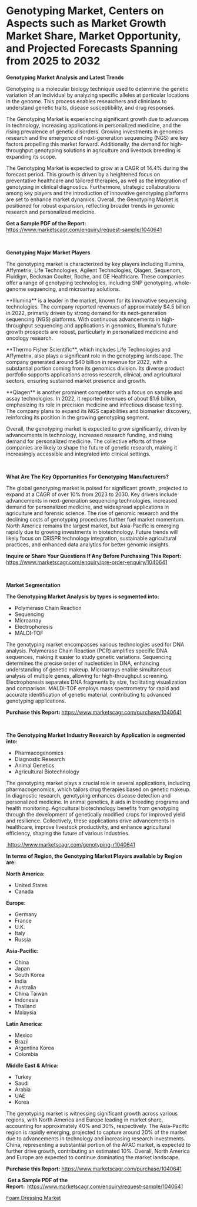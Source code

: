 <p><h1>Genotyping Market, Centers on Aspects such as Market Growth Market Share, Market Opportunity, and Projected Forecasts Spanning from 2025 to 2032</h1></p><p><strong>Genotyping Market Analysis and Latest Trends</strong></p>
<p><p>Genotyping is a molecular biology technique used to determine the genetic variation of an individual by analyzing specific alleles at particular locations in the genome. This process enables researchers and clinicians to understand genetic traits, disease susceptibility, and drug responses. </p><p>The Genotyping Market is experiencing significant growth due to advances in technology, increasing applications in personalized medicine, and the rising prevalence of genetic disorders. Growing investments in genomics research and the emergence of next-generation sequencing (NGS) are key factors propelling this market forward. Additionally, the demand for high-throughput genotyping solutions in agriculture and livestock breeding is expanding its scope. </p><p>The Genotyping Market is expected to grow at a CAGR of 14.4% during the forecast period. This growth is driven by a heightened focus on preventative healthcare and tailored therapies, as well as the integration of genotyping in clinical diagnostics. Furthermore, strategic collaborations among key players and the introduction of innovative genotyping platforms are set to enhance market dynamics. Overall, the Genotyping Market is positioned for robust expansion, reflecting broader trends in genomic research and personalized medicine.</p></p>
<p><strong>Get a Sample PDF of the Report:&nbsp;</strong> <a href="https://www.marketscagr.com/enquiry/request-sample/1040641?utm_campaign=2754&utm_medium=2&utm_source=Github&utm_content=ia&utm_term=04032025&utm_id=genotyping">https://www.marketscagr.com/enquiry/request-sample/1040641</a></p>
<p>&nbsp;</p>
<p><strong>Genotyping Major Market Players</strong></p>
<p><p>The genotyping market is characterized by key players including Illumina, Affymetrix, Life Technologies, Agilent Technologies, Qiagen, Sequenom, Fluidigm, Beckman Coulter, Roche, and GE Healthcare. These companies offer a range of genotyping technologies, including SNP genotyping, whole-genome sequencing, and microarray solutions.</p><p>**Illumina** is a leader in the market, known for its innovative sequencing technologies. The company reported revenues of approximately $4.5 billion in 2022, primarily driven by strong demand for its next-generation sequencing (NGS) platforms. With continuous advancements in high-throughput sequencing and applications in genomics, Illumina's future growth prospects are robust, particularly in personalized medicine and oncology research.</p><p>**Thermo Fisher Scientific**, which includes Life Technologies and Affymetrix, also plays a significant role in the genotyping landscape. The company generated around $40 billion in revenue for 2022, with a substantial portion coming from its genomics division. Its diverse product portfolio supports applications across research, clinical, and agricultural sectors, ensuring sustained market presence and growth.</p><p>**Qiagen** is another prominent competitor with a focus on sample and assay technologies. In 2022, it reported revenues of about $1.6 billion, emphasizing its role in precision medicine and infectious disease testing. The company plans to expand its NGS capabilities and biomarker discovery, reinforcing its position in the growing genotyping segment.</p><p>Overall, the genotyping market is expected to grow significantly, driven by advancements in technology, increased research funding, and rising demand for personalized medicine. The collective efforts of these companies are likely to shape the future of genetic research, making it increasingly accessible and integrated into clinical settings.</p></p>
<p>&nbsp;</p>
<p><strong>What Are The Key Opportunities For Genotyping Manufacturers?</strong></p>
<p><p>The global genotyping market is poised for significant growth, projected to expand at a CAGR of over 10% from 2023 to 2030. Key drivers include advancements in next-generation sequencing technologies, increased demand for personalized medicine, and widespread applications in agriculture and forensic science. The rise of genomic research and the declining costs of genotyping procedures further fuel market momentum. North America remains the largest market, but Asia-Pacific is emerging rapidly due to growing investments in biotechnology. Future trends will likely focus on CRISPR technology integration, sustainable agricultural practices, and enhanced data analytics for better genomic insights.</p></p>
<p><strong>Inquire or Share Your Questions If Any Before Purchasing This Report:</strong> <a href="https://www.marketscagr.com/enquiry/pre-order-enquiry/1040641?utm_campaign=2754&utm_medium=2&utm_source=Github&utm_content=ia&utm_term=04032025&utm_id=genotyping">https://www.marketscagr.com/enquiry/pre-order-enquiry/1040641</a></p>
<p>&nbsp;</p>
<p><strong>Market Segmentation</strong></p>
<p><strong>The Genotyping Market Analysis by types is segmented into:</strong></p>
<p><ul><li>Polymerase Chain Reaction</li><li>Sequencing</li><li>Microarray</li><li>Electrophoresis</li><li>MALDI-TOF</li></ul></p>
<p><p>The genotyping market encompasses various technologies used for DNA analysis. Polymerase Chain Reaction (PCR) amplifies specific DNA sequences, making it easier to study genetic variations. Sequencing determines the precise order of nucleotides in DNA, enhancing understanding of genetic makeup. Microarrays enable simultaneous analysis of multiple genes, allowing for high-throughput screening. Electrophoresis separates DNA fragments by size, facilitating visualization and comparison. MALDI-TOF employs mass spectrometry for rapid and accurate identification of genetic material, contributing to advanced genotyping applications.</p></p>
<p><strong>Purchase this Report:&nbsp;</strong><a href="https://www.marketscagr.com/purchase/1040641?utm_campaign=2754&utm_medium=2&utm_source=Github&utm_content=ia&utm_term=04032025&utm_id=genotyping">https://www.marketscagr.com/purchase/1040641</a></p>
<p>&nbsp;</p>
<p><strong>The Genotyping Market Industry Research by Application is segmented into:</strong></p>
<p><ul><li>Pharmacogenomics</li><li>Diagnostic Research</li><li>Animal Genetics</li><li>Agricultural Biotechnology</li></ul></p>
<p><p>The genotyping market plays a crucial role in several applications, including pharmacogenomics, which tailors drug therapies based on genetic makeup. In diagnostic research, genotyping enhances disease detection and personalized medicine. In animal genetics, it aids in breeding programs and health monitoring. Agricultural biotechnology benefits from genotyping through the development of genetically modified crops for improved yield and resilience. Collectively, these applications drive advancements in healthcare, improve livestock productivity, and enhance agricultural efficiency, shaping the future of various industries.</p></p>
<p><a href="https://www.marketscagr.com/genotyping-r1040641?utm_campaign=2754&utm_medium=2&utm_source=Github&utm_content=ia&utm_term=04032025&utm_id=genotyping">&nbsp;https://www.marketscagr.com/genotyping-r1040641</a></p>
<p><strong>In terms of Region, the Genotyping Market Players available by Region are:</strong></p>
<p>
    <p> <strong> North America: </strong>
        <ul>
            <li>United States</li>
            <li>Canada</li>
        </ul>
        </p> 
    <p> <strong> Europe: </strong>
        <ul>
            <li>Germany</li>
            <li>France</li>
            <li>U.K.</li>
            <li>Italy</li>
            <li>Russia</li>
        </ul>
        </p> 
    <p> <strong> Asia-Pacific: </strong>
        <ul>
            <li>China</li>
            <li>Japan</li>
            <li>South Korea</li>
            <li>India</li>
            <li>Australia</li>
            <li>China Taiwan</li>
            <li>Indonesia</li>
            <li>Thailand</li>
            <li>Malaysia</li>
        </ul>
        </p> 
    <p> <strong> Latin America: </strong>
        <ul>
            <li>Mexico</li>
            <li>Brazil</li>
            <li>Argentina Korea</li>
            <li>Colombia</li>
        </ul>
        </p> 
    <p> <strong> Middle East & Africa: </strong>
        <ul>
            <li>Turkey</li>
            <li>Saudi</li>
            <li>Arabia</li>
            <li>UAE</li>
            <li>Korea</li>
        </ul>
    </p>
    </p>
<p><p>The genotyping market is witnessing significant growth across various regions, with North America and Europe leading in market share, accounting for approximately 40% and 30%, respectively. The Asia-Pacific region is rapidly emerging, projected to capture around 20% of the market due to advancements in technology and increasing research investments. China, representing a substantial portion of the APAC market, is expected to further drive growth, contributing an estimated 10%. Overall, North America and Europe are expected to continue dominating the market landscape.</p></p>
<p><strong>Purchase this Report: </strong><a href="https://www.marketscagr.com/purchase/1040641?utm_campaign=2754&utm_medium=2&utm_source=Github&utm_content=ia&utm_term=04032025&utm_id=genotyping">https://www.marketscagr.com/purchase/1040641</a></p>
<p>&nbsp;<strong>Get a Sample PDF of the Report:&nbsp;&nbsp;</strong><a href="https://www.marketscagr.com/enquiry/request-sample/1040641?utm_campaign=2754&utm_medium=2&utm_source=Github&utm_content=ia&utm_term=04032025&utm_id=genotyping">https://www.marketscagr.com/enquiry/request-sample/1040641</a></p>
<p><strong></strong></p>
<p><p><a href="https://github.com/zupankocka/Market-Research-Report-List-1/blob/main/foam-dressing-market.md?utm_campaign=2754&utm_medium=2&utm_source=Github&utm_content=ia&utm_term=04032025&utm_id=genotyping">Foam Dressing Market</a></p></p>